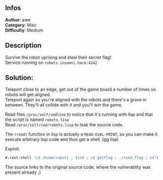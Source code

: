 ## Infos

**Author**: awe  
**Category**: Misc  
**Difficulty**: Medium  

## Description

Survive the robot uprising and steal their secret flag!  
Service running on `robots.insomni.hack:4242`  

## Solution:

Teleport close to an edge, get out of the game board a number of times so robots will get aligned.  
Teleport again so you're aligned with the robots and there's a grave in between. They'll all collide with it and you'll win the game.  

Read files `/proc/self/cmdline` to notice that it's running with lisp and that the script is named `robots.lisp`  
Read `/proc/self/cwd/robots.lisp` to leak the source code.  

The `(read)` function in lisp is actually a `READ-EVAL-PRINT`, so you can make it execute arbitrary lisp code and thus get a shell. (gg lisp)  

Exploit:
```lisp
#.(ext:shell "cd /home/robots ; find ; cd getflag ; ./read_flag ; id")
```

The source links to the original source code, where the vulnerablity was present already ;)
